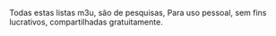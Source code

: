 Todas estas listas m3u, são de pesquisas,
Para uso pessoal, sem fins lucrativos, compartilhadas gratuitamente.

